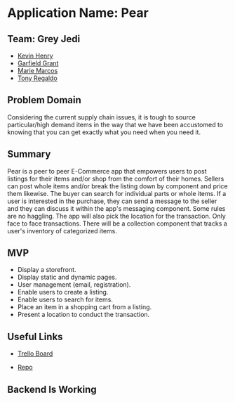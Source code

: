 # Application Name: Pear

## Team: Grey Jedi

- [Kevin Henry](https://github.com/kevinhenry)
- [Garfield Grant](https://github.com/Marleyman876)
- [Marie Marcos](https://github.com/Mmarcos01)
- [Tony Regaldo](https://github.com/Edward-Regalado)

## Problem Domain

Considering the current supply chain issues, it is tough to source particular/high demand items in the way that we have been accustomed to knowing that you can get exactly what you need when you need it.

## Summary

Pear is a peer to peer E-Commerce app that empowers users to post listings for their items and/or shop from the comfort of their homes. Sellers can post whole items and/or break the listing down by component and price them likewise. The buyer can search for individual parts or whole items. If a user is interested in the purchase, they can send a message to the seller and they can discuss it within the app's messaging component. Some rules are no haggling. The app will also pick the location for the transaction. Only face to face transactions. There will be a collection component that tracks a user's inventory of categorized items.

## MVP

- Display a storefront.
- Display static and dynamic pages.
- User management (email, registration).
- Enable users to create a listing.
- Enable users to search for items.
- Place an item in a shopping cart from a listing.
- Present a location to conduct the transaction.

## Useful Links

- [Trello Board](https://trello.com/b/Uwi2XXv2/pears)

- [Repo](https://github.com/Marleyman876/pear)

## Backend Is Working
